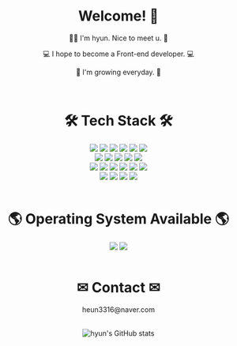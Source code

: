 <!-- ### 안녕하세요. 프론트엔드 개발자 손현호입니다. 👋👋👋 -->

<!--
**arthyun/arthyun** is a ✨ _special_ ✨ repository because its `README.md` (this file) appears on your GitHub profile.
Here are some ideas to get you started:
- 🔭 I’m currently working on ...
- 🌱 I’m currently learning ...
- 👯 I’m looking to collaborate on ...
- 🤔 I’m looking for help with ...
- 💬 Ask me about ...
- 📫 How to reach me: ...
- 😄 Pronouns: ...
- ⚡ Fun fact: ...
-->
<!-- [![Hits](https://hits.seeyoufarm.com/api/count/incr/badge.svg?url=https%3A%2F%2Fgithub.com%2Farthyun&count_bg=%23A300DA&title_bg=%235B5B5B&icon=&icon_color=%23E7E7E7&title=hits&edge_flat=true)](https://github.com/arthyun) -->

<div align='center'>
<h1>Welcome! 🤗</h1>
<p>🙋‍♂️ I'm hyun. Nice to meet u. 🙋‍</p>
<p>💻 I hope to become a Front-end developer. 💻</p>
<p>🧩 I'm growing everyday. 🧩</p><br>

   <h1>🛠 Tech Stack 🛠</h1>
   <div>
     <img src="https://img.shields.io/badge/REACT-61DAFB?style=flat-square&logo=React&logoColor=white"/>
      <img src="https://img.shields.io/badge/REDUX-764ABC?style=flat-square&logo=Redux&logoColor=white"/>
     <img src="https://img.shields.io/badge/VUE-4FC08D?style=flat-square&logo=Vue.js&logoColor=white"/>
     <img src="https://img.shields.io/badge/HTML5-E34F26?style=flat-square&logo=Html5&logoColor=white"/>
     <img src="https://img.shields.io/badge/CSS3-1572B6?style=flat-square&logo=Css3&logoColor=white"/>
     <img src="https://img.shields.io/badge/SASS-CC6699?style=flat-square&logo=Sass&logoColor=white"/><br>
     <img src="https://img.shields.io/badge/LESS-1D365D?style=flat-square&logo=Less&logoColor=white"/>
     <img src="https://img.shields.io/badge/JAVASCRIPT-F7DF1E?style=flat-square&logo=Javascript&logoColor=white"/>
     <img src="https://img.shields.io/badge/TYPESCRIPT-3178C6?style=flat-square&logo=Typescript&logoColor=white"/>
     <img src="https://img.shields.io/badge/JQUERY-0769AD?style=flat-square&logo=Jquery&logoColor=white"/>
     <img src="https://img.shields.io/badge/JSON-000000?style=flat-square&logo=Json&logoColor=white"/><br>
     <img src="https://img.shields.io/badge/PHP-777BB4?style=flat-square&logo=Php&logoColor=white"/>
     <img src="https://img.shields.io/badge/MYSQL-4479A1?style=flat-square&logo=Mysql&logoColor=white"/>
     <img src="https://img.shields.io/badge/BOOTSTRAP-7952B3?style=flat-square&logo=Bootstrap&logoColor=white"/>
     <img src="https://img.shields.io/badge/WORDPRESS-21759B?style=flat-square&logo=Wordpress&logoColor=white"/>
     <img src="https://img.shields.io/badge/GIT-F05032?style=flat-square&logo=Git&logoColor=white"/>
     <img src="https://img.shields.io/badge/GITHUB-181717?style=flat-square&logo=Github&logoColor=white"/><br>
     <img src="https://img.shields.io/badge/PHOTOSHOP-31A8FF?style=flat-square&logo=Adobephotoshop&logoColor=white"/>
     <img src="https://img.shields.io/badge/ILLUSTRATOR-FF9A00?style=flat-square&logo=Adobeillustrator&logoColor=white"/>
     <img src="https://img.shields.io/badge/INDESIGN-FF3366?style=flat-square&logo=Adobeindesign&logoColor=white"/>
     <img src="https://img.shields.io/badge/PREMIEREPRO-9999FF?style=flat-square&logo=Adobepremierepro&logoColor=white"/>
   </div><br>
  
   <h1>🌎 Operating System Available 🌎</h1>
   <div>
     <img src="https://img.shields.io/badge/WINDOWS-0078D6?style=flat-square&logo=Windows&logoColor=white"/>
     <img src="https://img.shields.io/badge/MAC-000000?style=flat-square&logo=Macos&logoColor=white"/>
   </div><br>
   
   <h1>✉ Contact ✉</h1>
   <div>
     <a mailto='heun3316@naver.com'>heun3316@naver.com</a>
   </div><br>

   
   ![hyun's GitHub stats](https://github-readme-stats.vercel.app/api?username=arthyun&show_icons=true&theme=tokyonight)
   
</div>
